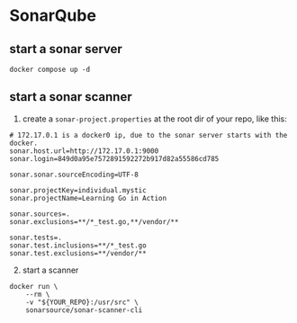 # SonarQube

## start a sonar server

```shell
docker compose up -d
```

## start a sonar scanner

1. create a `sonar-project.properties` at the root dir of your repo, like this:
```properties
# 172.17.0.1 is a docker0 ip, due to the sonar server starts with the docker.
sonar.host.url=http://172.17.0.1:9000
sonar.login=849d0a95e7572891592272b917d82a55586cd785

sonar.sonar.sourceEncoding=UTF-8

sonar.projectKey=individual.mystic
sonar.projectName=Learning Go in Action

sonar.sources=.
sonar.exclusions=**/*_test.go,**/vendor/**

sonar.tests=.
sonar.test.inclusions=**/*_test.go
sonar.test.exclusions=**/vendor/**
```

2. start a scanner
```shell
docker run \
    --rm \
    -v "${YOUR_REPO}:/usr/src" \
    sonarsource/sonar-scanner-cli
```
